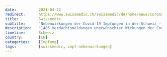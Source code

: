 ```yaml
---
date:          2021-04-22
redirect:      https://www.swissmedic.ch/swissmedic/de/home/news/coronavirus-covid-19/nebenwirkungen-covid-19-impfungen-update-4.html
title:         Swissmedic
subtitle:      'Nebenwirkungen der Covid-19 Impfungen in der Schweiz – Update'
description:   '1485 Verdachtsmeldungen unerwünschter Wirkungen der Covid-19-Impfstoffe in der Schweiz ausgewertet'
timeline:      Schweiz
country:       [CH]
categories:    [Impfung]
tags:          [swissmedic, impf-nebenwirkungen]
---
```

